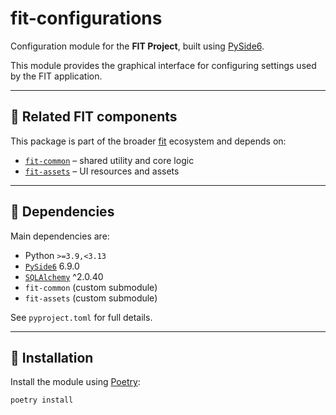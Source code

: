 # fit-configurations

Configuration module for the **FIT Project**, built using [PySide6](https://doc.qt.io/qtforpython/).

This module provides the graphical interface for configuring settings used by the FIT application.

---

## 🔗 Related FIT components

This package is part of the broader [fit](https://github.com/fit-project/fit) ecosystem and depends on:

- [`fit-common`](https://github.com/fit-project/fit-common) – shared utility and core logic
- [`fit-assets`](https://github.com/fit-project/fit-assets) – UI resources and assets

---

## 🐍 Dependencies

Main dependencies are:

- Python `>=3.9,<3.13`
- [`PySide6`](https://pypi.org/project/PySide6/) 6.9.0
- [`SQLAlchemy`](https://pypi.org/project/SQLAlchemy/) ^2.0.40
- `fit-common` (custom submodule)
- `fit-assets` (custom submodule)

See `pyproject.toml` for full details.

---

## 🚀 Installation

Install the module using [Poetry](https://python-poetry.org/):

```bash
poetry install
